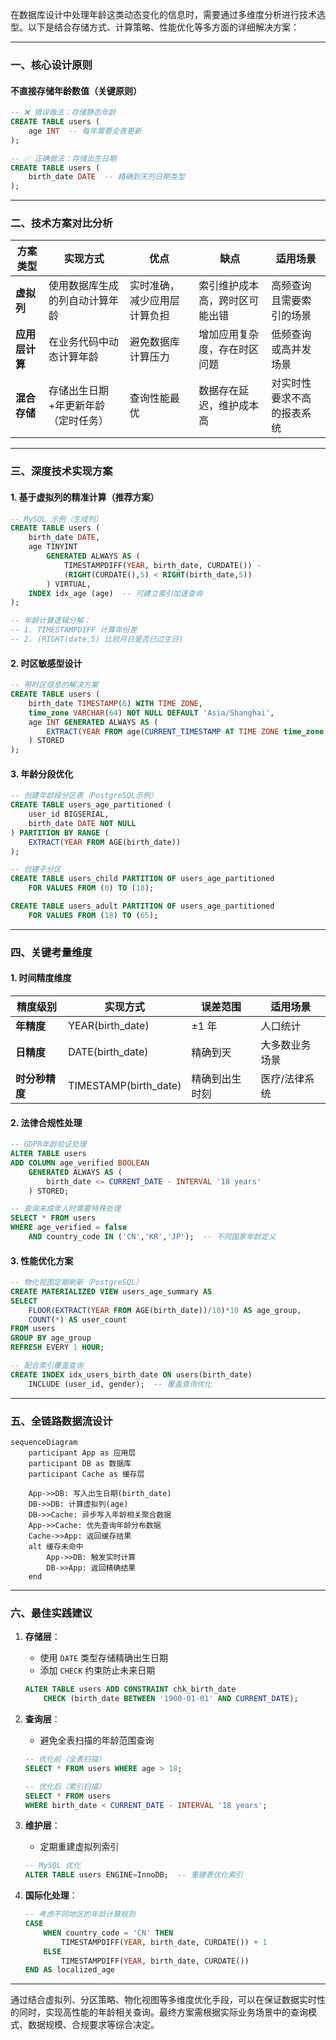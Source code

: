 在数据库设计中处理年龄这类动态变化的信息时，需要通过多维度分析进行技术选型。以下是结合存储方式、计算策略、性能优化等多方面的详细解决方案：

---

### 一、核心设计原则
#### **不直接存储年龄数值**（关键原则）
```sql
-- ❌ 错误做法：存储静态年龄
CREATE TABLE users (
    age INT  -- 每年需要全表更新
);

-- ✅ 正确做法：存储出生日期
CREATE TABLE users (
    birth_date DATE  -- 精确到天的日期类型
);
```

---

### 二、技术方案对比分析
| 方案类型       | 实现方式                          | 优点                          | 缺点                          | 适用场景                  |
|----------------|-----------------------------------|-----------------------------|------------------------------|-------------------------|
| **虚拟列**     | 使用数据库生成的列自动计算年龄         | 实时准确，减少应用层计算负担    | 索引维护成本高，跨时区可能出错 | 高频查询且需要索引的场景  |
| **应用层计算** | 在业务代码中动态计算年龄              | 避免数据库计算压力            | 增加应用复杂度，存在时区问题   | 低频查询或高并发场景      |
| **混合存储**   | 存储出生日期+年更新年龄（定时任务）     | 查询性能最优                  | 数据存在延迟，维护成本高       | 对实时性要求不高的报表系统|

---

### 三、深度技术实现方案

#### 1. **基于虚拟列的精准计算（推荐方案）**
```sql
-- MySQL 示例（生成列）
CREATE TABLE users (
    birth_date DATE,
    age TINYINT 
        GENERATED ALWAYS AS (
            TIMESTAMPDIFF(YEAR, birth_date, CURDATE()) - 
            (RIGHT(CURDATE(),5) < RIGHT(birth_date,5))
        ) VIRTUAL,
    INDEX idx_age (age)  -- 可建立索引加速查询
);

-- 年龄计算逻辑分解：
-- 1. TIMESTAMPDIFF 计算年份差
-- 2. (RIGHT(date,5) 比较月日是否已过生日)
```

#### 2. **时区敏感型设计**
```sql
-- 带时区信息的解决方案
CREATE TABLE users (
    birth_date TIMESTAMP(6) WITH TIME ZONE,
    time_zone VARCHAR(64) NOT NULL DEFAULT 'Asia/Shanghai',
    age INT GENERATED ALWAYS AS (
        EXTRACT(YEAR FROM age(CURRENT_TIMESTAMP AT TIME ZONE time_zone, birth_date))
    ) STORED
);
```

#### 3. **年龄分段优化**
```sql
-- 创建年龄段分区表（PostgreSQL示例）
CREATE TABLE users_age_partitioned (
    user_id BIGSERIAL,
    birth_date DATE NOT NULL
) PARTITION BY RANGE (
    EXTRACT(YEAR FROM AGE(birth_date)) 
);

-- 创建子分区
CREATE TABLE users_child PARTITION OF users_age_partitioned
    FOR VALUES FROM (0) TO (18);

CREATE TABLE users_adult PARTITION OF users_age_partitioned
    FOR VALUES FROM (18) TO (65);
```

---

### 四、关键考量维度

#### 1. **时间精度维度**
| 精度级别       | 实现方式                          | 误差范围        | 适用场景                  |
|----------------|-----------------------------------|----------------|-------------------------|
| **年精度**     | YEAR(birth_date)                  | ±1 年          | 人口统计                 |
| **日精度**     | DATE(birth_date)                  | 精确到天        | 大多数业务场景            |
| **时分秒精度** | TIMESTAMP(birth_date)             | 精确到出生时刻  | 医疗/法律系统            |

#### 2. **法律合规性处理**
```sql
-- GDPR年龄验证处理
ALTER TABLE users 
ADD COLUMN age_verified BOOLEAN 
    GENERATED ALWAYS AS (
        birth_date <= CURRENT_DATE - INTERVAL '18 years'
    ) STORED;

-- 查询未成年人时需要特殊处理
SELECT * FROM users 
WHERE age_verified = false 
    AND country_code IN ('CN','KR','JP');  -- 不同国家年龄定义
```

#### 3. **性能优化方案**
```sql
-- 物化视图定期刷新（PostgreSQL）
CREATE MATERIALIZED VIEW users_age_summary AS
SELECT 
    FLOOR(EXTRACT(YEAR FROM AGE(birth_date))/10)*10 AS age_group,
    COUNT(*) AS user_count
FROM users
GROUP BY age_group
REFRESH EVERY 1 HOUR;

-- 配合索引覆盖查询
CREATE INDEX idx_users_birth_date ON users(birth_date)
    INCLUDE (user_id, gender);  -- 覆盖查询优化
```

---

### 五、全链路数据流设计
```mermaid
sequenceDiagram
    participant App as 应用层
    participant DB as 数据库
    participant Cache as 缓存层

    App->>DB: 写入出生日期(birth_date)
    DB->>DB: 计算虚拟列(age)
    DB->>Cache: 异步写入年龄相关聚合数据
    App->>Cache: 优先查询年龄分布数据
    Cache->>App: 返回缓存结果
    alt 缓存未命中
        App->>DB: 触发实时计算
        DB->>App: 返回精确结果
    end
```

---

### 六、最佳实践建议

1. **存储层**：
   - 使用 `DATE` 类型存储精确出生日期
   - 添加 `CHECK` 约束防止未来日期
   ```sql
   ALTER TABLE users ADD CONSTRAINT chk_birth_date 
       CHECK (birth_date BETWEEN '1900-01-01' AND CURRENT_DATE);
   ```

2. **查询层**：
   - 避免全表扫描的年龄范围查询
   
   ```sql
   -- 优化前（全表扫描）
   SELECT * FROM users WHERE age > 18;

   -- 优化后（索引扫描）
   SELECT * FROM users 
   WHERE birth_date < CURRENT_DATE - INTERVAL '18 years';
   ```

3. **维护层**：
   - 定期重建虚拟列索引
   
   ```sql
   -- MySQL 优化
   ALTER TABLE users ENGINE=InnoDB;  -- 重建表优化索引
   ```

4. **国际化处理**：
   ```sql
   -- 考虑不同地区的年龄计算规则
   CASE 
       WHEN country_code = 'CN' THEN 
           TIMESTAMPDIFF(YEAR, birth_date, CURDATE()) + 1 
       ELSE 
           TIMESTAMPDIFF(YEAR, birth_date, CURDATE())
   END AS localized_age
   ```

---

通过结合虚拟列、分区策略、物化视图等多维度优化手段，可以在保证数据实时性的同时，实现高性能的年龄相关查询。最终方案需根据实际业务场景中的查询模式、数据规模、合规要求等综合决定。
